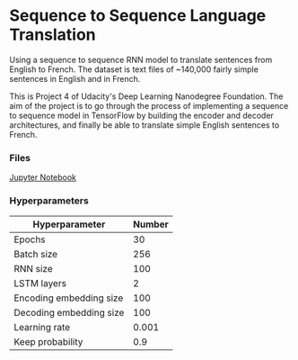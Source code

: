 # Sequence to Sequence Language Translation

Using a sequence to sequence RNN model to translate sentences from English to French. The dataset is text files of ~140,000 fairly simple sentences in English and in French. 

This is Project 4 of Udacity's Deep Learning Nanodegree Foundation. The aim of the project is to go through the process of implementing a sequence to sequence model in TensorFlow by building the encoder and decoder architectures, and finally be able to translate simple English sentences to French.

### Files

[Jupyter Notebook](https://github.com/nehal96/Seq2Seq-Language-Translation/blob/master/dlnd_language_translation.ipynb)

### Hyperparameters

Hyperparameter          | Number |
----------------------- | ------ |
Epochs                  | 30     |
Batch size              | 256    |
RNN size                | 100    |
LSTM layers             | 2      |
Encoding embedding size | 100    |
Decoding embedding size | 100    |
Learning rate           | 0.001  |
Keep probability        | 0.9    |
